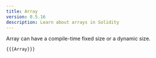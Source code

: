```yaml
---
title: Array
version: 0.5.16
description: Learn about arrays in Solidity
---
```


Array can have a compile-time fixed size or a dynamic size.

```solidity
{{{Array}}}
```
